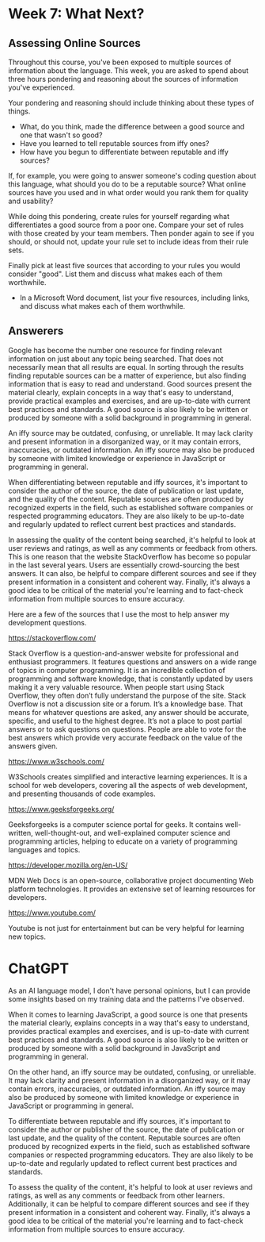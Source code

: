 # Week 7: What Next?

## Assessing Online Sources

Throughout this course, you've been exposed to multiple sources of information about the language. This week, you are asked to spend about three hours pondering and reasoning about the sources of information you've experienced.

Your pondering and reasoning should include thinking about these types of things.

- What, do you think, made the difference between a good source and one that wasn't so good? 
- Have you learned to tell reputable sources from iffy ones? 
- How have you begun to differentiate between reputable and iffy sources?
  
If, for example, you were going to answer someone's coding question about this language, what should you do to be a reputable source? What online sources have you used and in what order would you rank them for quality and usability?

While doing this pondering, create rules for yourself regarding what differentiates a good source from a poor one. Compare your set of rules with those created by your team members. Then ponder again to see if you should, or should not, update your rule set to include ideas from their rule sets.

Finally pick at least five sources that according to your rules you would consider "good". List them and discuss what makes each of them worthwhile.


- In a Microsoft Word document, list your five resources, including links, and discuss what makes each of them worthwhile.

## Answerers

Google has become the number one resource for finding relevant information on just about any topic being searched.  That does not necessarily mean that all results are equal.  In sorting through the results finding reputable sources can be a matter of experience, but also finding information that is easy to read and understand.  Good sources present the material clearly, explain concepts in a way that's easy to understand, provide practical examples and exercises, and are up-to-date with current best practices and standards.  A good source is also likely to be written or produced by someone with a solid background in programming in general.

An iffy source may be outdated, confusing, or unreliable. It may lack clarity and present information in a disorganized way, or it may contain errors, inaccuracies, or outdated information. An iffy source may also be produced by someone with limited knowledge or experience in JavaScript or programming in general.

When differentiating between reputable and iffy sources, it's important to consider the author of the source, the date of publication or last update, and the quality of the content. Reputable sources are often produced by recognized experts in the field, such as established software companies or respected programming educators. They are also likely to be up-to-date and regularly updated to reflect current best practices and standards.

In assessing the quality of the content being searched, it's helpful to look at user reviews and ratings, as well as any comments or feedback from others. This is one reason that the website StackOverflow has become so popular in the last several years.  Users are essentially crowd-sourcing the best answers.  It can also, be helpful to compare different sources and see if they present information in a consistent and coherent way. Finally, it's always a good idea to be critical of the material you're learning and to fact-check information from multiple sources to ensure accuracy.

Here are a few of the sources that I use the most to help answer my development questions.

https://stackoverflow.com/

Stack Overflow is a question-and-answer website for professional and enthusiast programmers.  It features questions and answers on a wide range of topics in computer programming.  It is an incredible collection of programming and software knowledge, that is constantly updated by users making it a very valuable resource.  When people start using Stack Overflow, they often don’t fully understand the purpose of the site. Stack Overflow is not a discussion site or a forum. It’s a knowledge base. That means for whatever questions are asked, any answer should be accurate, specific, and useful to the highest degree. It’s not a place to post partial answers or to ask questions on questions.  People are able to vote for the best answers which provide very accurate feedback on the value of the answers given.

https://www.w3schools.com/

W3Schools creates simplified and interactive learning experiences.  It is a school for web developers, covering all the aspects of web development, and presenting thousands of code examples.

https://www.geeksforgeeks.org/

Geeksforgeeks is a computer science portal for geeks. It contains well-written, well-thought-out, and well-explained computer science and programming articles, helping to educate on a variety of programming languages and topics.

https://developer.mozilla.org/en-US/

MDN Web Docs is an open-source, collaborative project documenting Web platform technologies.  It provides an extensive set of learning resources for developers.

https://www.youtube.com/

Youtube is not just for entertainment but can be very helpful for learning new topics.




# ChatGPT
As an AI language model, I don't have personal opinions, but I can provide some insights based on my training data and the patterns I've observed.

When it comes to learning JavaScript, a good source is one that presents the material clearly, explains concepts in a way that's easy to understand, provides practical examples and exercises, and is up-to-date with current best practices and standards. A good source is also likely to be written or produced by someone with a solid background in JavaScript and programming in general.

On the other hand, an iffy source may be outdated, confusing, or unreliable. It may lack clarity and present information in a disorganized way, or it may contain errors, inaccuracies, or outdated information. An iffy source may also be produced by someone with limited knowledge or experience in JavaScript or programming in general.

To differentiate between reputable and iffy sources, it's important to consider the author or publisher of the source, the date of publication or last update, and the quality of the content. Reputable sources are often produced by recognized experts in the field, such as established software companies or respected programming educators. They are also likely to be up-to-date and regularly updated to reflect current best practices and standards.

To assess the quality of the content, it's helpful to look at user reviews and ratings, as well as any comments or feedback from other learners. Additionally, it can be helpful to compare different sources and see if they present information in a consistent and coherent way. Finally, it's always a good idea to be critical of the material you're learning and to fact-check information from multiple sources to ensure accuracy.
